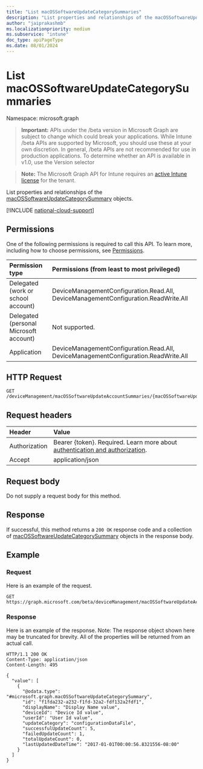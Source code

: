 ```yaml
---
title: "List macOSSoftwareUpdateCategorySummaries"
description: "List properties and relationships of the macOSSoftwareUpdateCategorySummary objects."
author: "jaiprakashmb"
ms.localizationpriority: medium
ms.subservice: "intune"
doc_type: apiPageType
ms.date: 08/01/2024
---
```


# List macOSSoftwareUpdateCategorySummaries

Namespace: microsoft.graph

> **Important:** APIs under the /beta version in Microsoft Graph are subject to change which could break your applications. While Intune /beta APIs are supported by Microsoft, you should use these at your own discretion. In general, /beta APIs are not recommended for use in production applications. To determine whether an API is available in v1.0, use the Version selector

> **Note:** The Microsoft Graph API for Intune requires an [active Intune license](https://go.microsoft.com/fwlink/?linkid=839381) for the tenant.

List properties and relationships of the [macOSSoftwareUpdateCategorySummary](../resources/intune-deviceconfig-macossoftwareupdatecategorysummary.md) objects.

[!INCLUDE [national-cloud-support](../../includes/all-clouds.md)]

## Permissions
One of the following permissions is required to call this API. To learn more, including how to choose permissions, see [Permissions](/graph/permissions-reference).

|Permission type|Permissions (from least to most privileged)|
|:---|:---|
|Delegated (work or school account)|DeviceManagementConfiguration.Read.All, DeviceManagementConfiguration.ReadWrite.All|
|Delegated (personal Microsoft account)|Not supported.|
|Application|DeviceManagementConfiguration.Read.All, DeviceManagementConfiguration.ReadWrite.All|

## HTTP Request
<!-- {
  "blockType": "ignored"
}
-->
``` http
GET /deviceManagement/macOSSoftwareUpdateAccountSummaries/{macOSSoftwareUpdateAccountSummaryId}/categorySummaries
```

## Request headers
|Header|Value|
|:---|:---|
|Authorization|Bearer {token}. Required. Learn more about [authentication and authorization](/graph/auth/auth-concepts).|
|Accept|application/json|

## Request body
Do not supply a request body for this method.

## Response
If successful, this method returns a `200 OK` response code and a collection of [macOSSoftwareUpdateCategorySummary](../resources/intune-deviceconfig-macossoftwareupdatecategorysummary.md) objects in the response body.

## Example

### Request
Here is an example of the request.
``` http
GET https://graph.microsoft.com/beta/deviceManagement/macOSSoftwareUpdateAccountSummaries/{macOSSoftwareUpdateAccountSummaryId}/categorySummaries
```

### Response
Here is an example of the response. Note: The response object shown here may be truncated for brevity. All of the properties will be returned from an actual call.
``` http
HTTP/1.1 200 OK
Content-Type: application/json
Content-Length: 495

{
  "value": [
    {
      "@odata.type": "#microsoft.graph.macOSSoftwareUpdateCategorySummary",
      "id": "f1fda232-a232-f1fd-32a2-fdf132a2fdf1",
      "displayName": "Display Name value",
      "deviceId": "Device Id value",
      "userId": "User Id value",
      "updateCategory": "configurationDataFile",
      "successfulUpdateCount": 5,
      "failedUpdateCount": 1,
      "totalUpdateCount": 0,
      "lastUpdatedDateTime": "2017-01-01T00:00:56.8321556-08:00"
    }
  ]
}
```
